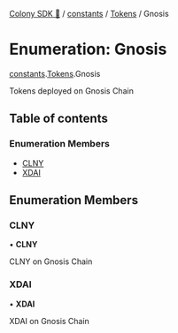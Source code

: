 [Colony SDK 🚀](../README.md) / [constants](../modules/constants.md) / [Tokens](../modules/constants.Tokens.md) / Gnosis

# Enumeration: Gnosis

[constants](../modules/constants.md).[Tokens](../modules/constants.Tokens.md).Gnosis

Tokens deployed on Gnosis Chain

## Table of contents

### Enumeration Members

- [CLNY](constants.Tokens.Gnosis.md#clny)
- [XDAI](constants.Tokens.Gnosis.md#xdai)

## Enumeration Members

### CLNY

• **CLNY**

CLNY on Gnosis Chain

### XDAI

• **XDAI**

XDAI on Gnosis Chain
